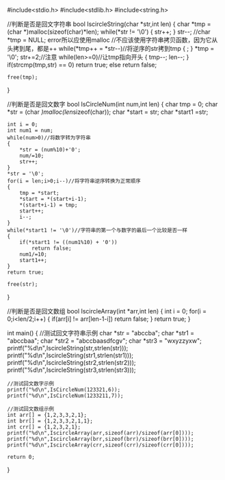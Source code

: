 #include<stdio.h>
#include<stdlib.h>
#include<string.h>

//判断是否是回文字符串
bool IscircleString(char *str,int len)
{
	char *tmp = (char *)malloc(sizeof(char)*len);
	while(*str != '\0')
	{
		str++;
	}
	str--;
	//char *tmp = NULL; error所以应使用malloc
	//不应该使用字符串拷贝函数，因为它从头拷到尾，都是++
	while(*tmp++ = *str--)//将逆序的str拷到tmp
	{
		;
	}
	*tmp = '\0';
	str+=2;//注意
	while(len>=0)//让tmp指向开头
	{
		tmp--;
		len--;
	}
	if(strcmp(tmp,str) == 0)
		return true;
	else
		return false;
	
	free(tmp);
}


//判断是否是回文数字
bool IsCircleNum(int num,int len)
{
	char tmp = 0;
	char *str = (char *)malloc(len*sizeof(char));
	char *start = str;
	char *start1 =str;
	
	int i = 0;
	int num1 = num;
	while(num>0)//将数字转为字符串
	{
		*str = (num%10)+'0';
		num/=10;
		str++;
	}
	*str = '\0';
	for(i = len;i>0;i--)//将字符串逆序转换为正常顺序
	{
		tmp = *start;
		*start = *(start+i-1);
		*(start+i-1) = tmp;
		start++;
		i--;
	}
	while(*start1 != '\0')//字符串的第一个与数字的最后一个比较是否一样
	{
		if(*start1 != ((num1%10) + '0'))
			return false;
		num1/=10;
		start1++;
	}
	return true;
	
	free(str);
}


//判断是否是回文数组
bool IscircleArray(int *arr,int len)
{
	int i = 0;
	for(i = 0;i<len/2;i++)
	{
		if(arr[i] != arr[len-1-i])
			return false;
	}
	return true;
}

int main()
{
	//测试回文字符串示例
	char *str = "abccba"; 
	char *str1 = "abccbaa";
	char *str2 = "abccbaasdfcgv";
	char *str3 = "wxyzzyxw";
	printf("%d\n",IscircleString(str,strlen(str)));
	printf("%d\n",IscircleString(str1,strlen(str1)));
	printf("%d\n",IscircleString(str2,strlen(str2)));
	printf("%d\n",IscircleString(str3,strlen(str3)));


	//测试回文数字示例
	printf("%d\n",IsCircleNum(123321,6));
	printf("%d\n",IsCircleNum(1233211,7));

	//测试回文数组示例
	int arr[] = {1,2,3,3,2,1};
	int brr[] = {1,2,3,3,2,1,1};
	int crr[] = {1,2,3,2,1};
	printf("%d\n",IscircleArray(arr,sizeof(arr)/sizeof(arr[0])));
	printf("%d\n",IscircleArray(brr,sizeof(brr)/sizeof(brr[0])));
	printf("%d\n",IscircleArray(crr,sizeof(crr)/sizeof(crr[0])));
	
	return 0;
}
